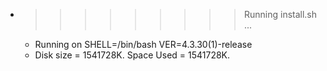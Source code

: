 * >>>>>>>>> Running install.sh ...
  * Running on SHELL=/bin/bash VER=4.3.30(1)-release
  * Disk size = 1541728K. Space Used = 1541728K.
